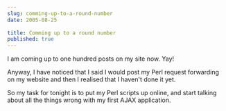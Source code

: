 ```yaml
---
slug: comming-up-to-a-round-number
date: 2005-08-25
 
title: Comming up to a round number
published: true
---
```

I am coming up to one hundred posts on my site now.  Yay!<p />Anyway, I have noticed that I said I would post my Perl request forwarding on my website and then I realised that I haven't done it yet. <p />So my task for tonight is to put my Perl scripts up online, and start talking about all the things wrong with my first AJAX application.<br />


